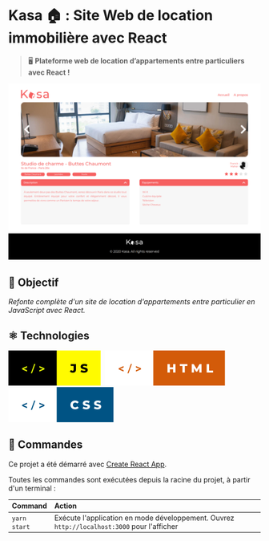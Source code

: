 # Kasa 🏠 : Site Web de location immobilière avec React

> 🖥️ **Plateforme web de location d’appartements entre particuliers avec React !**

![screenshot du site](./public/images/screenshot/72574042.png)

## 🎯 Objectif

_Refonte complète d'un site de location d'appartements entre particulier en JavaScript avec React._

## ⚛️ Technologies

![javascript](./public/images/screenshot/js.svg)&nbsp;&nbsp;![html](./public/images/screenshot/html.svg)&nbsp;&nbsp;![css](./public/images/screenshot/css.svg)

## 🧞 Commandes

Ce projet a été démarré avec [Create React App](https://github.com/facebook/create-react-app).

Toutes les commandes sont exécutées depuis la racine du projet, à partir d'un terminal :

| Command      | Action                                                                                      |
| :----------- | :------------------------------------------------------------------------------------------ |
| `yarn start` | Exécute l'application en mode développement. Ouvrez `http://localhost:3000` pour l'afficher |
